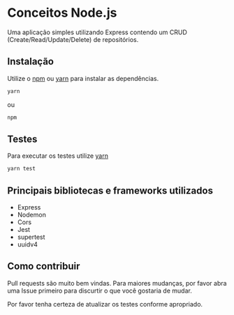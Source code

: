 # Conceitos Node.js

Uma aplicação simples utilizando Express contendo um CRUD (Create/Read/Update/Delete) de repositórios.

## Instalação

Utilize o [npm](https://www.npmjs.com/) ou [yarn](https://yarnpkg.com/) para instalar as dependências.

```bash
yarn
```
ou
```bash
npm
```

## Testes

Para executar os testes utilize [yarn](https://yarnpkg.com/)

```bash
yarn test
```

## Principais bibliotecas e frameworks utilizados

- Express
- Nodemon
- Cors
- Jest
- supertest
- uuidv4


## Como contribuir

Pull requests são muito bem vindas. Para maiores mudanças, por favor abra uma Issue primeiro para discurtir o que você gostaria de mudar. 

Por favor tenha certeza de atualizar os testes conforme apropriado.
